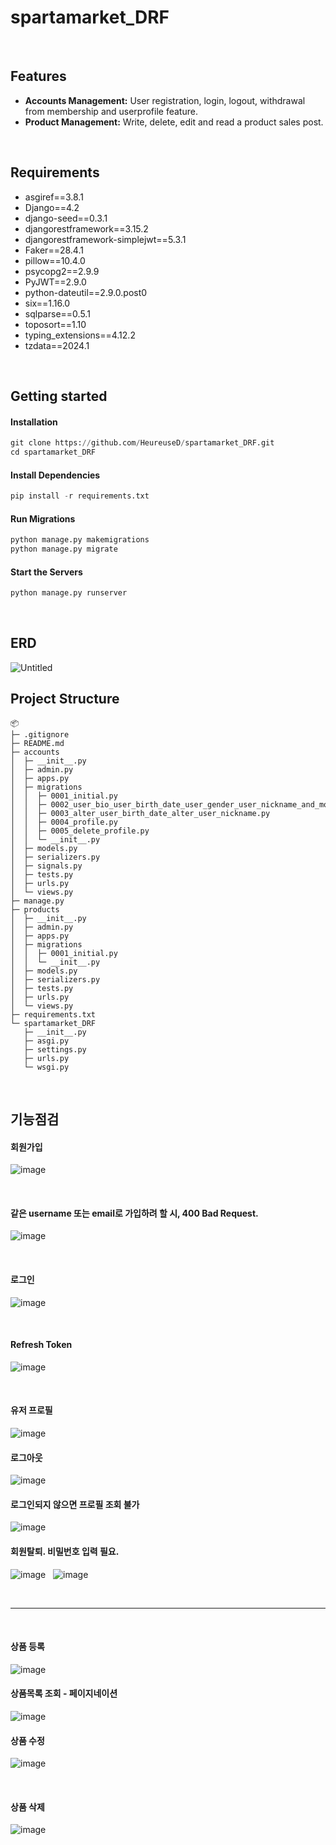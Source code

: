 # spartamarket_DRF

&nbsp;

## Features
- **Accounts Management:** User registration, login, logout, withdrawal from membership and userprofile feature.
- **Product Management:** Write, delete, edit and read a product sales post.

&nbsp;

## Requirements
- asgiref==3.8.1
- Django==4.2
- django-seed==0.3.1
- djangorestframework==3.15.2
- djangorestframework-simplejwt==5.3.1
- Faker==28.4.1
- pillow==10.4.0
- psycopg2==2.9.9
- PyJWT==2.9.0
- python-dateutil==2.9.0.post0
- six==1.16.0
- sqlparse==0.5.1
- toposort==1.10
- typing_extensions==4.12.2
- tzdata==2024.1


&nbsp;

## Getting started
#### Installation

```python
git clone https://github.com/HeureuseD/spartamarket_DRF.git
cd spartamarket_DRF
```


#### Install Dependencies
```python
pip install -r requirements.txt
```

#### Run Migrations

```python
python manage.py makemigrations
python manage.py migrate
```


#### Start the Servers
```python
python manage.py runserver
```
&nbsp;
&nbsp;
&nbsp;
&nbsp;

## ERD
![Untitled](https://github.com/user-attachments/assets/0d54922b-e1f0-496d-aaeb-2da43911a9f0)
&nbsp;
&nbsp;
&nbsp;
&nbsp;

## Project Structure
```
📦 
├─ .gitignore
├─ README.md
├─ accounts
│  ├─ __init__.py
│  ├─ admin.py
│  ├─ apps.py
│  ├─ migrations
│  │  ├─ 0001_initial.py
│  │  ├─ 0002_user_bio_user_birth_date_user_gender_user_nickname_and_more.py
│  │  ├─ 0003_alter_user_birth_date_alter_user_nickname.py
│  │  ├─ 0004_profile.py
│  │  ├─ 0005_delete_profile.py
│  │  └─ __init__.py
│  ├─ models.py
│  ├─ serializers.py
│  ├─ signals.py
│  ├─ tests.py
│  ├─ urls.py
│  └─ views.py
├─ manage.py
├─ products
│  ├─ __init__.py
│  ├─ admin.py
│  ├─ apps.py
│  ├─ migrations
│  │  ├─ 0001_initial.py
│  │  └─ __init__.py
│  ├─ models.py
│  ├─ serializers.py
│  ├─ tests.py
│  ├─ urls.py
│  └─ views.py
├─ requirements.txt
└─ spartamarket_DRF
   ├─ __init__.py
   ├─ asgi.py
   ├─ settings.py
   ├─ urls.py
   └─ wsgi.py
```

&nbsp;
&nbsp;
&nbsp;
&nbsp;


## 기능점검

#### 회원가입
![image](https://github.com/user-attachments/assets/04fcbe2a-c261-4ced-883f-62f607330c3b)

&nbsp;
&nbsp;


#### 같은 username 또는 email로 가입하려 할 시, 400 Bad Request.
![image](https://github.com/user-attachments/assets/5d28bed1-72a0-42ee-a30a-0df4322a212b)

&nbsp;
&nbsp;


#### 로그인
![image](https://github.com/user-attachments/assets/549cbea4-4a02-41f4-bee9-844bcc2fabaf)


&nbsp;
&nbsp;

#### Refresh Token
![image](https://github.com/user-attachments/assets/86fa8db0-b85d-4b90-a6ae-ae5a948c913a)


&nbsp;
&nbsp;

#### 유저 프로필
![image](https://github.com/user-attachments/assets/0dd82383-8766-4cec-975d-189b3ec9219a)
&nbsp;
&nbsp;



#### 로그아웃
![image](https://github.com/user-attachments/assets/4eac425d-5572-4584-8f46-78c0db9133a8)
&nbsp;
&nbsp;



#### 로그인되지 않으면 프로필 조회 불가
![image](https://github.com/user-attachments/assets/a7c3b3c1-ba05-4864-9465-c5a4fd504277)
&nbsp;
&nbsp;


#### 회원탈퇴. 비밀번호 입력 필요.
![image](https://github.com/user-attachments/assets/d6af8edf-3934-4b59-90b8-80bbacf4a5f5) 
&nbsp;
![image](https://github.com/user-attachments/assets/bd7986d7-ea11-4015-813c-b9361028fd06)


&nbsp;
&nbsp;


------

&nbsp;
&nbsp;


#### 상품 등록
![image](https://github.com/user-attachments/assets/d38fb8c3-4b23-48ad-9033-3675c8c781e9)
&nbsp;
&nbsp;


#### 상품목록 조회 - 페이지네이션
![image](https://github.com/user-attachments/assets/38984650-0a6b-4aae-83be-d8ad0a845bb6)
&nbsp;
&nbsp;



#### 상품 수정
![image](https://github.com/user-attachments/assets/58d1c13e-2072-40e8-87ae-b90c66c6b3da)


&nbsp;
&nbsp;

#### 상품 삭제
![image](https://github.com/user-attachments/assets/8b47fea9-dd9f-4632-bffc-c48d74d6d0c0)
&nbsp;
&nbsp;

